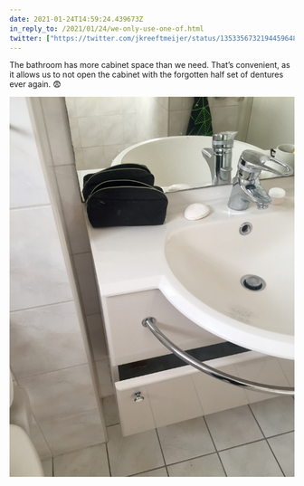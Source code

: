 ```yaml
---
date: 2021-01-24T14:59:24.439673Z
in_reply_to: /2021/01/24/we-only-use-one-of.html
twitter: ["https://twitter.com/jkreeftmeijer/status/1353356732194459648"]
---
```

The bathroom has more cabinet space than we need. That’s convenient, as it allows us to not open the cabinet with the forgotten half set of dentures ever again. 😨

![The bathroom cabinet we won’t open ever again](/media/IMG_3100.jpg)
